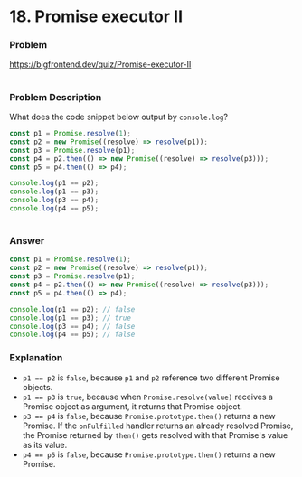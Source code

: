 # 18. Promise executor II

### Problem

https://bigfrontend.dev/quiz/Promise-executor-II

#

### Problem Description

What does the code snippet below output by `console.log`?

```js
const p1 = Promise.resolve(1);
const p2 = new Promise((resolve) => resolve(p1));
const p3 = Promise.resolve(p1);
const p4 = p2.then(() => new Promise((resolve) => resolve(p3)));
const p5 = p4.then(() => p4);

console.log(p1 == p2);
console.log(p1 == p3);
console.log(p3 == p4);
console.log(p4 == p5);
```

#

### Answer

```js
const p1 = Promise.resolve(1);
const p2 = new Promise((resolve) => resolve(p1));
const p3 = Promise.resolve(p1);
const p4 = p2.then(() => new Promise((resolve) => resolve(p3)));
const p5 = p4.then(() => p4);

console.log(p1 == p2); // false
console.log(p1 == p3); // true
console.log(p3 == p4); // false
console.log(p4 == p5); // false
```

### Explanation

- `p1 == p2` is `false`, because `p1` and `p2` reference two different Promise objects.
- `p1 == p3` is `true`, because when `Promise.resolve(value)` receives a Promise object as argument, it returns that Promise object.
- `p3 == p4` is `false`, because `Promise.prototype.then()` returns a new Promise. If the `onFulfilled` handler returns an already resolved Promise, the Promise returned by `then()` gets resolved with that Promise's value as its value.
- `p4 == p5` is `false`, because `Promise.prototype.then()` returns a new Promise.
